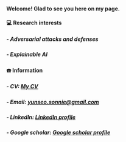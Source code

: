 #### Welcome! Glad to see you here on my page.

#### 💻 Research interests
  ##### - Adversarial attacks and defenses
  ##### - Explainable AI
  
#### ☎️ Information
  ##### - CV: [My CV](https://drive.google.com/file/d/1pb6tubcTdITLQoEsE4ejSBoDYLVahFR0/view?usp=sharing) 
  ##### - Email: yunseo.sonnie@gmail.com
  ##### - LinkedIn: [LinkedIn profile](https://www.linkedin.com/in/yunseo-son-0bb630313/)
  ##### - Google scholar: [Google scholar profile](https://scholar.google.com/citations?user=6Kw4ibQAAAAJ&hl=ko)
